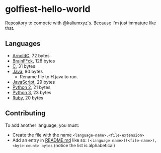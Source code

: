 # golfiest-hello-world
Repository to compete with @kaliumxyz's. Because I'm just immature like that.

## Languages
- [ArnoldC](ArnoldC.arnoldc), 72 bytes
- [BrainF*ck](BrainF*ck.b), 128 bytes
- [C](C.c), 31 bytes
- [Java](Java.java), 80 bytes
    - Rename file to H.java to run.
- [JavaScript](JavaScript.js), 29 bytes
- [Python 2](Python2.py), 21 bytes
- [Python 3](Python3.py), 23 bytes
- [Ruby](Ruby.rb), 20 bytes

## Contributing
To add another language, you must:
- Create the file with the name `<language-name>.<file-extension>`
- Add an entry in [README.md](README.md) like so: `[<language name>](<file-name>), <byte-count> bytes` (notice the list is alphabetical)
